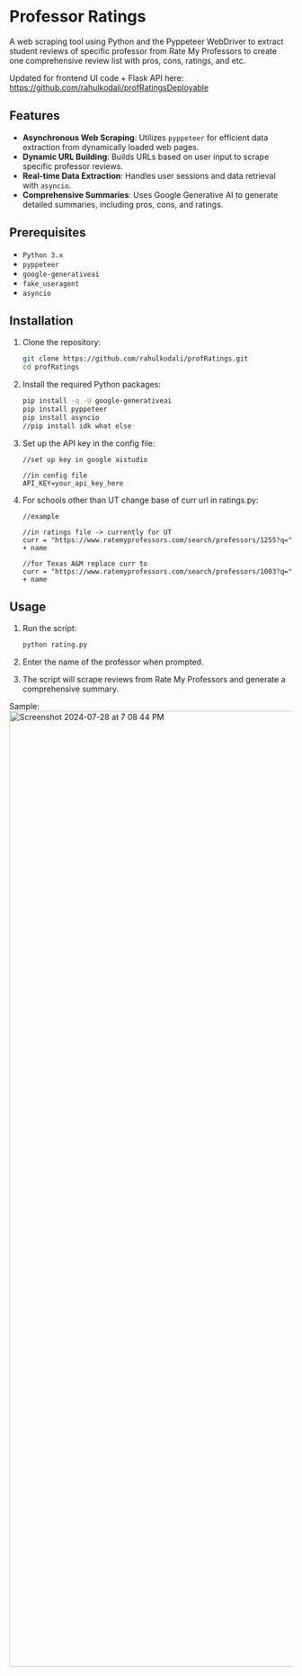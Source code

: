 # Professor Ratings
A web scraping tool using Python and the Pyppeteer WebDriver to extract student reviews of specific professor from Rate My Professors to create one comprehensive review list with pros, cons, ratings, and etc.

Updated for frontend UI code + Flask API here: https://github.com/rahulkodali/profRatingsDeployable

## Features

- **Asynchronous Web Scraping**: Utilizes `pyppeteer` for efficient data extraction from dynamically loaded web pages.
- **Dynamic URL Building**: Builds URLs based on user input to scrape specific professor reviews.
- **Real-time Data Extraction**: Handles user sessions and data retrieval with `asyncio`.
- **Comprehensive Summaries**: Uses Google Generative AI to generate detailed summaries, including pros, cons, and ratings.

## Prerequisites

- `Python 3.x`
- `pyppeteer`
- `google-generativeai`
- `fake_useragent`
- `asyncio`

## Installation

1. Clone the repository:

    ```sh
    git clone https://github.com/rahulkodali/profRatings.git
    cd profRatings
    ```

2. Install the required Python packages:

    ```sh
    pip install -q -U google-generativeai
    pip install pyppeteer
    pip install asyncio
    //pip install idk what else
    ```

3. Set up the API key in the config file:

    ```plaintext
    //set up key in google aistudio
    
    //in config file
    API_KEY=your_api_key_here
    ```
4. For schools other than UT change base of curr url in ratings.py:

    ```plaintext
    //example
    
    //in ratings file -> currently for UT
    curr = "https://www.ratemyprofessors.com/search/professors/1255?q=" + name
    
    //for Texas A&M replace curr to
    curr = "https://www.ratemyprofessors.com/search/professors/1003?q=" + name
    ```


## Usage

1. Run the script:

    ```sh
    python rating.py
    ```

2. Enter the name of the professor when prompted.

3. The script will scrape reviews from Rate My Professors and generate a comprehensive summary.

Sample:
<img width="1701" alt="Screenshot 2024-07-28 at 7 08 44 PM" src="https://github.com/user-attachments/assets/24e1af19-0400-444d-afb1-34f2b91ab3cf">



